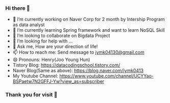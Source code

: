 ### Hi there 👋

<!--
**jooyounghun/jooyounghun** is a ✨ _special_ ✨ repository because its `README.md` (this file) appears on your GitHub profile.

Here are some ideas to get you started:
-->

- 🔭 I’m currently working on Naver Corp for 2 month by Intership Program as data analyst
- 🌱 I’m currently learning Spring framework and want to learn NoSQL Skill
- 👯 I’m looking to collaborate on Bigdata Project
- 🤔 I’m looking for help with ...
- 💬 Ask me, How are your direction of life!
- 📫 How to reach me: Send message to jymk04130@gmail.com
- 😄 Pronouns: Henry(Joo Young Hun)
- Tistory Blog: https://datacodingschool.tistory.com/
- Naver Blog(Same as above): https://blog.naver.com/jymk0413
- My Youtube Channel: https://www.youtube.com/channel/UCYYao-BSPaetw7N2GFFJ-Yw?view_as=subscriber


### Thank you for visit 👋
